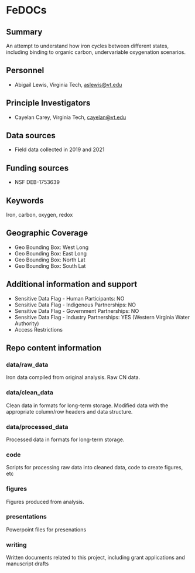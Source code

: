 # FeDOCs

## Summary

An attempt to understand how iron cycles between different states, including binding to organic carbon, undervariable oxygenation scenarios.

## Personnel

- Abigail Lewis, Virginia Tech, aslewis@vt.edu

## Principle Investigators

- Cayelan Carey, Virginia Tech, cayelan@vt.edu

## Data sources

- Field data collected in 2019 and 2021

## Funding sources

- NSF DEB-1753639 

## Keywords

Iron, carbon, oxygen, redox

## Geographic Coverage

- Geo Bounding Box: West Long
- Geo Bounding Box: East Long
- Geo Bounding Box: North Lat
- Geo Bounding Box: South Lat

## Additional information and support

- Sensitive Data Flag - Human Participants: NO
- Sensitive Data Flag - Indigenous Partnerships: NO
- Sensitive Data Flag - Government Partnerships: NO
- Sensitive Data Flag - Industry Partnerships: YES (Western Virginia Water Authority)
- Access Restrictions

## Repo content information

### data/raw_data

Iron data compiled from original analysis. Raw CN data.

### data/clean_data

Clean data in formats for long-term storage. Modified data with the appropriate column/row headers and data structure.

### data/processed_data

Processed data in formats for long-term storage.

### code

Scripts for processing raw data into cleaned data, code to create figures, etc

### figures

Figures produced from analysis.

### presentations

Powerpoint files for presenations

### writing

Written documents related to this project, including grant applications and manuscript drafts
